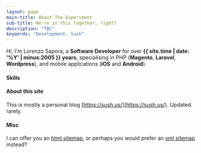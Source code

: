 ```yaml
---
layout: page
main-title: About The Experiment
sub-title: We're in this together, right?
description: "TBC"
keywords: "Development, Sush"
---
```


Hi, I'm Lorenzo Sapora, a **Software Developer** for over **{{ site.time | date: '%Y' | minus:2005 }} years**, specialising in PHP (**Magento**, **Laravel**, **Wordpress**), and mobile applications (**iOS** and **Android**).

#### Skills












#### About this site

This is mostly a personal blog [https://sush.us/](https://sush.us/). Updated rarely.
#### Misc

I can offer you an [html sitemap](/sitemap.html), or perhaps you would prefer an [xml sitemap](/sitemap.xml) instead?
